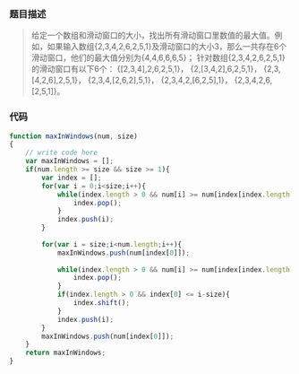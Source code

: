 ### 题目描述
> 给定一个数组和滑动窗口的大小，找出所有滑动窗口里数值的最大值。例如，如果输入数组{2,3,4,2,6,2,5,1}及滑动窗口的大小3，那么一共存在6个滑动窗口，他们的最大值分别为{4,4,6,6,6,5}； 针对数组{2,3,4,2,6,2,5,1}的滑动窗口有以下6个： {[2,3,4],2,6,2,5,1}， {2,[3,4,2],6,2,5,1}， {2,3,[4,2,6],2,5,1}， {2,3,4,[2,6,2],5,1}， {2,3,4,2,[6,2,5],1}， {2,3,4,2,6,[2,5,1]}。

### 代码
```javascript
function maxInWindows(num, size)
{
    // write code here
    var maxInWindows = [];
    if(num.length >= size && size >= 1){
        var index = [];
        for(var i = 0;i<size;i++){
            while(index.length > 0 && num[i] >= num[index[index.length - 1]]){
                index.pop();
            }
            index.push(i);
        }
 
        for(var i = size;i<num.length;i++){
            maxInWindows.push(num[index[0]]);
 
            while(index.length > 0 && num[i] >= num[index[index.length - 1]]){
                index.pop();
            }
            if(index.length > 0 && index[0] <= i-size){
                index.shift();
            }
            index.push(i);
        }
        maxInWindows.push(num[index[0]]);
    }
    return maxInWindows;
}
```